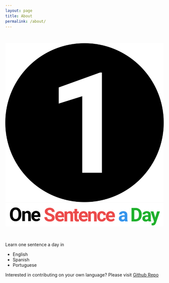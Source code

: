 ```yaml
---
layout: page
title: About
permalink: /about/
---
```


<p>&nbsp;</p>

<p>
    <img src="/assets/images/favicon.svg" alt="One Sentence a Day favicon" class="logo fav" />
    <img src="/assets/images/logo.svg" alt="One Sentence a Day favicon" class="logo" />
</p>

<p>&nbsp;</p>

<p>Learn one sentence a day in</p>

- English
- Spanish
- Portuguese

Interested in contributing on your own language? Please visit <a href="https://github.com/ohsik/onesentenceaday" target="_blank">Github Repo</a>

